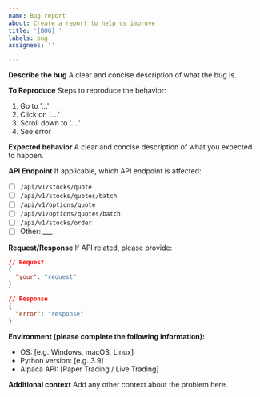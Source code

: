 ```yaml
---
name: Bug report
about: Create a report to help us improve
title: '[BUG] '
labels: bug
assignees: ''

---
```


**Describe the bug**
A clear and concise description of what the bug is.

**To Reproduce**
Steps to reproduce the behavior:
1. Go to '...'
2. Click on '....'
3. Scroll down to '....'
4. See error

**Expected behavior**
A clear and concise description of what you expected to happen.

**API Endpoint**
If applicable, which API endpoint is affected:
- [ ] `/api/v1/stocks/quote`
- [ ] `/api/v1/stocks/quotes/batch`
- [ ] `/api/v1/options/quote`
- [ ] `/api/v1/options/quotes/batch`
- [ ] `/api/v1/stocks/order`
- [ ] Other: ___

**Request/Response**
If API related, please provide:
```json
// Request
{
  "your": "request"
}

// Response
{
  "error": "response"
}
```

**Environment (please complete the following information):**
- OS: [e.g. Windows, macOS, Linux]
- Python version: [e.g. 3.9]
- Alpaca API: [Paper Trading / Live Trading]

**Additional context**
Add any other context about the problem here.
